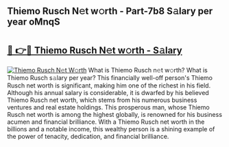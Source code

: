 ## Thiemo Rusch N𝚎t w𝚘rth - Part-7b8 S𝚊lary per year oMnqS

# <h2><a href="http://gc41bsv.nevu.top/?p=Thiemo+Rusch">🔗 👉🔴 Thiemo Rusch N𝚎t w𝚘rth - S𝚊lary</a></h2>

[![Thiemo Rusch N𝚎t W𝚘rth](https://i.imgur.com/Oavwk0R.jpeg)](http://gc41bsv.nevu.top/?p=Thiemo+Rusch)
What is Thiemo Rusch n𝚎t w𝚘rth? What is Thiemo Rusch s𝚊lary per year?
This financially well-off person's Thiemo Rusch net worth is significant, making him one of the richest in his field. Although his annual salary is considerable, it is dwarfed by his believed Thiemo Rusch net worth, which stems from his numerous business ventures and real estate holdings. This prosperous man, whose Thiemo Rusch net worth is among the highest globally, is renowned for his business acumen and financial brilliance. With a Thiemo Rusch net worth in the billions and a notable income, this wealthy person is a shining example of the power of tenacity, dedication, and financial brilliance.
